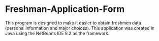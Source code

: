 # Freshman-Application-Form
This program is designed to make it easier to obtain freshmen data (personal information and major choices). This application was created in Java using the NetBeans IDE 8.2 as the framework.

